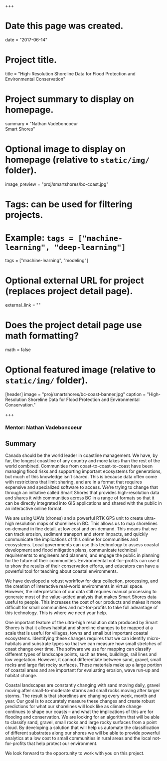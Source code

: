 +++
# Date this page was created.
date = "2017-06-14"

# Project title.
title = "High-Resolution Shoreline Data for Flood Protection and Environmental Conservation"

# Project summary to display on homepage.
summary = "Nathan Vadeboncoeur<br />Smart Shores"

# Optional image to display on homepage (relative to `static/img/` folder).
image_preview = "proj/smartshores/bc-coast.jpg"

# Tags: can be used for filtering projects.
# Example: `tags = ["machine-learning", "deep-learning"]`
tags = ["machine-learning", "modeling"]

# Optional external URL for project (replaces project detail page).
external_link = ""

# Does the project detail page use math formatting?
math = false

# Optional featured image (relative to `static/img/` folder).
[header]
image = "proj/smartshores/bc-coast-banner.jpg"
caption = "High-Resolution Shoreline Data for Flood Protection and Environmental Conservation."

+++

### Mentor: Nathan Vadeboncoeur

## Summary

Canada should be the world leader in coastline management. We have, by
far, the longest coastline of any country and more lakes than the rest
of the world combined. Communities from coast-to-coast-to-coast have
been managing flood risks and supporting important ecosystems for
generations, but much of this knowledge isn’t shared. This is because
data often come with restrictions that limit sharing, and are in a
format that requires expensive and specialized software to
access. We’re trying to change that through an initiative called Smart
Shores that provides high-resolution data and shares it with
communities across BC in a range of formats so that it can be directly
integrated into GIS applications and shared with the public in an
interactive online format.

We are using UAVs (drones) and a powerful RTK GPS unit to create
ultra-high resolution maps of shorelines in BC. This allows us to map
shorelines on-demand in fine detail, at low cost and on-demand. This
means that we can track erosion, sediment transport and storm impacts,
and quickly communicate the implications of this online for
communities and ecosystems. Local governments can use this technology
to assess coastal development and flood mitigation plans, communicate
technical requirements to engineers and planners, and engage the
public in planning for the future of their communities. Environmental
not-for-profits can use it to show the results of their conservation
efforts, and educators can have a powerful tool for teaching about
coastal environments.

We have developed a robust workflow for data collection, processing,
and the creation of interactive real-world environments in virtual
space. However, the interpretation of our data still requires manual
processing to generate most of the value-added analysis that makes
Smart Shores data useful to people. This increases the cost of our
products and makes it more difficult for small communities and
not-for-profits to take full advantage of this technology. This is
where we need your help.

One important feature of the ultra-high resolution data produced by
Smart Shores is that it allows habitat and shoreline changes to be
mapped at a scale that is useful for villages, towns and small but
important coastal ecosystems. Identifying these changes requires that
we can identify micro-habitats and substrate types so that we can
measure how small stretches of coast change over time. The software we
use for mapping can classify different types of landscape points, such
as trees, buildings, rail lines and low vegetation. However, it cannot
differentiate between sand, gravel, small rocks and large flat rocky
surfaces. These materials make up a large portion of coastal areas and
are important for evaluating erosion, wave run-up and habitat change.

Coastal landscapes are constantly changing with sand moving daily,
gravel moving after small-to-moderate storms and small rocks moving
after larger storms. The result is that shorelines are changing every
week, month and year. Our goal is to accurately measure these changes
and create robust predictions for what our shorelines will look like
as climate change continues to shape our coasts – and what the
implications of this are for flooding and conservation. We are looking
for an algorithm that will be able to classify sand, gravel, small
rocks and large rocky surfaces from a point cloud. By developing a
solution that will help us automate the classification of different
substrates along our shores we will be able to provide powerful
analytics at a low cost to small communities in rural areas and the
local not-for-profits that help protect our environment.

We look forward to the opportunity to work with you on this project.
